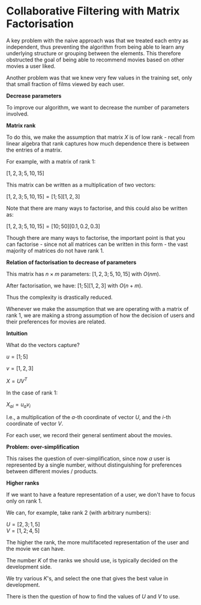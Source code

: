 # Collaborative Filtering with Matrix Factorisation

A key problem with the naive approach was that we treated each entry as independent, thus preventing the algorithm from being able to learn any underlying structure or grouping between the elements. This therefore obstructed the goal of being able to recommend movies based on other movies a user liked.

Another problem was that we knew very few values in the training set, only that small fraction of films viewed by each user.

**Decrease parameters**

To improve our algorithm, we want to decrease the number of parameters involved.

**Matrix rank**

To do this, we make the assumption that matrix $X$ is of low rank - recall from linear algebra that rank captures how much dependence there is between the entries of a matrix.

For example, with a matrix of rank $1$:

$[1, 2, 3; 5, 10, 15]$

This matrix can be written as a multiplication of two vectors:

$[1, 2, 3; 5, 10, 15] = [1; 5] [1, 2, 3]$

Note that there are many ways to factorise, and this could also be written as:

$[1, 2, 3; 5, 10, 15] = [10; 50][0.1, 0.2, 0.3]$

Though there are many ways to factorise, the important point is that you can factorise - since not all matrices can be written in this form - the vast majority of matrices do not have rank $1$.

**Relation of factorisation to decrease of parameters**

This matrix has $n \times m$ parameters: $[1, 2, 3; 5, 10, 15]$ with $O(n m)$.

After factorisation, we have: $[1; 5][1, 2, 3]$ with $O(n + m)$.

Thus the complexity is drastically reduced.

Whenever we make the assumption that we are operating with a matrix of rank $1$, we are making a strong assumption of how the decision of users and their preferences for movies are related.

**Intuition**

What do the vectors capture?

$u = [1; 5]$

$v = [1, 2, 3]$

$X = UV^T$

In the case of rank $1$:

$X_{ai} = u_av_i$

I.e., a multiplication of the $a$-th coordinate of vector $U$, and the $i$-th coordinate of vector $V$.

For each user, we record their general sentiment about the movies.

**Problem: over-simplification**

This raises the question of over-simplification, since now $a$ user is represented by a single number, without distinguishing for preferences between different movies / products.

**Higher ranks**

If we want to have a feature representation of a user, we don't have to focus only on rank $1$.

We can, for example, take rank $2$ (with arbitrary numbers):

$U = [2, 3; 1, 5]$  
$V = [1, 2; 4, 5]$

The higher the rank, the more multifaceted representation of the user and the movie we can have.

The number $K$ of the ranks we should use, is typically decided on the development side.

We try various $K$'s, and select the one that gives the best value in development.

There is then the question of how to find the values of $U$ and $V$ to use.
